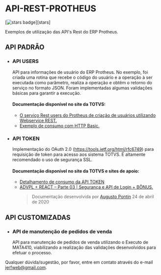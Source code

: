 # API-REST-PROTHEUS

[![stars badge]][stars]

[stars badge]:https://github.com/jerfweb/API-REST-PROTHEUS/stargazers

Exemplos de utilização das API's Rest do ERP Protheus.

## API PADRÃO

 - ### API USERS	
	API para informações de usuário do ERP Protheus.
	No exemplo, foi criada uma rotina que recebe o código do usuário e a operação à ser executada como parâmetro, realiza a operação e obtêm o retorno do serviço no formato JSON. Foram implementadas algumas validações básicas para garantir a execução.

	#### Documentação disponível no site da TOTVS:
	- [O serviço Rest users do Protheus de criação de usuários utilizando Webservice REST.](http://tdn.totvs.com/pages/releaseview.action?pageId=274327398)
	- [Exemplo de consumo com HTTP Basic.](http://tdn.totvs.com/display/framework/Exemplo+de+consumo+com+HTTP+Basic)

 - ### API TOKEN
	Implementação do OAuth 2.0 (https://tools.ietf.org/html/rfc6749) para requisição de token para acesso aos sistema TOTVS. É altamente recomendado o uso de segurança SSL.
	
	#### Documentação disponível no site da TOTVS e sites de apoio:
	- [Detalhamento de consumo da API TOKEN](https://api.totvs.com.br/apidetails/Token_v1_000.json)
	- [ADVPL + REACT – Parte 03 | Segurança e API de Login + BÔNUS.](https://augustopontin.com.br/programacao/advpl-react-parte-03-seguranca-e-api-de-login-bonus/)
		>Documentação desenvolvida por [Augusto Pontin](https://augustopontin.com.br/author/augusto-bsinfogmail-com/ "Posts de Augusto Pontin") 24 de abril de 2020

## API CUSTOMIZADAS

- ### API de manutenção de pedidos de venda
	API para manutenção de pedidos de venda utilizando o Executo de MATA410, viabilizando a realização das validações desenvolvidos para efetuar o processo.



Qualquer dúvida/sugestão, por favor, entre em contato através do e-mail [jerfweb@gmail.com](mailto:jerfweb@gmail.com).
